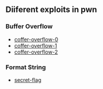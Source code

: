 ## Diiferent exploits in pwn

### Buffer Overflow

- [coffer-overflow-0](https://github.com/hack-rohan/CTF-Writeups/tree/master/redpwnCTF%202020/pwn/coffer-overflow-0)
- [coffer-overflow-1](https://github.com/hack-rohan/CTF-Writeups/tree/master/redpwnCTF%202020/pwn/coffer-overflow-1)
- [coffer-overflow-2](https://github.com/hack-rohan/CTF-Writeups/tree/master/redpwnCTF%202020/pwn/coffer-overflow-2)

### Format String

- [secret-flag](https://github.com/hack-rohan/CTF-Writeups/tree/master/redpwnCTF%202020/pwn/secret-flag)

